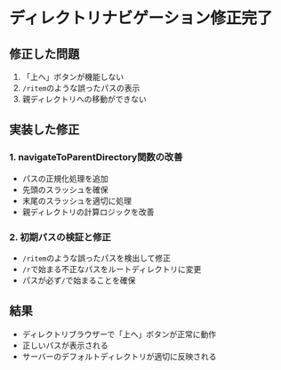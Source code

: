 # ディレクトリナビゲーション修正完了

## 修正した問題
1. 「上へ」ボタンが機能しない
2. `/ritem`のような誤ったパスの表示
3. 親ディレクトリへの移動ができない

## 実装した修正

### 1. navigateToParentDirectory関数の改善
- パスの正規化処理を追加
- 先頭のスラッシュを確保
- 末尾のスラッシュを適切に処理
- 親ディレクトリの計算ロジックを改善

### 2. 初期パスの検証と修正
- `/ritem`のような誤ったパスを検出して修正
- `/r`で始まる不正なパスをルートディレクトリに変更
- パスが必ず`/`で始まることを確保

## 結果
- ディレクトリブラウザーで「上へ」ボタンが正常に動作
- 正しいパスが表示される
- サーバーのデフォルトディレクトリが適切に反映される